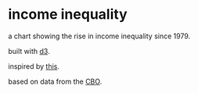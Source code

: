 income inequality
=================

a chart showing the rise in income inequality since 1979.

built with [d3](http://d3js.org).

inspired by [this](http://aweinstein.kinja.com/fuck-you-im-gen-y-and-i-dont-feel-special-or-entitl-1333588443).

based on data from the [CBO](http://www.cbo.gov/publication/43373).
